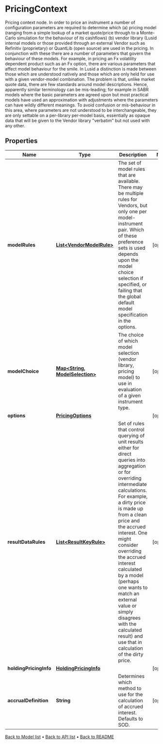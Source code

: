 

# PricingContext

Pricing context node. In order to price an instrument a number of configuration parameters are required to determine which (a) pricing model (ranging from a simple lookup of a market quote/price through to a Monte-Carlo simulation for the behaviour of its cashflows) (b) vendor library (Lusid internal models or those provided through an external Vendor such as Refinitiv (proprietary) or QuantLib (open source) are used in the pricing.  In conjunction with these there are a number of parameters that govern the behaviour of these models. For example, in pricing an Fx volatility dependent product such as an Fx option, there are various parameters that affect model behaviour for the smile. In Lusid a distinction is made between those which are understood natively and those which are only held for use with a given vendor-model combination. The problem is that, unlike market quote data, there are few standards around model descriptions. Hence, apparently similar terminology can be mis-leading; for example in SABR models where the basic parameters are agreed upon but most practical models have used an approximation with adjustments where the parameters can have wildly different meanings. To avoid confusion or mis-behaviour in this area, where parameters are not understood to be interchangeable, they are only settable on a per-library per-model basis, essentially as opaque data that will be given to the Vendor library \"verbatim\" but not used with any other.

## Properties

| Name | Type | Description | Notes |
|------------ | ------------- | ------------- | -------------|
|**modelRules** | [**List&lt;VendorModelRule&gt;**](VendorModelRule.md) | The set of model rules that are available. There may be multiple rules for Vendors, but only one per model-instrument pair. Which of these preference sets is used depends upon the model choice selection if specified, or failing that the global default model specification in the options. |  [optional] |
|**modelChoice** | [**Map&lt;String, ModelSelection&gt;**](ModelSelection.md) | The choice of which model selection (vendor library, pricing model) to use in evaluation of a given instrument type. |  [optional] |
|**options** | [**PricingOptions**](PricingOptions.md) |  |  [optional] |
|**resultDataRules** | [**List&lt;ResultKeyRule&gt;**](ResultKeyRule.md) | Set of rules that control querying of unit results either for direct queries into aggregation or for overriding intermediate calculations. For example, a dirty price is made up from a clean price and the accrued interest. One might consider overriding the accrued interest calculated by a model (perhaps one wants to match an external value or simply disagrees with the calculated result) and use that in calculation of the dirty price. |  [optional] |
|**holdingPricingInfo** | [**HoldingPricingInfo**](HoldingPricingInfo.md) |  |  [optional] |
|**accrualDefinition** | **String** | Determines which method to use for the calculation of accrued interest. Defaults to SOD. |  [optional] |



[Back to Model list](../README.md#documentation-for-models) &#8226; [Back to API list](../README.md#documentation-for-api-endpoints) &#8226; [Back to README](../README.md)


